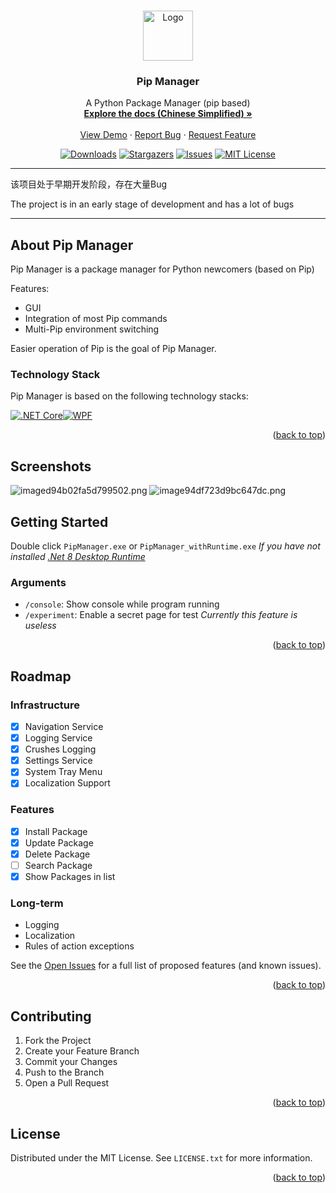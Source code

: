 ﻿<a name="readme-top"></a>

<br />
<div align="center">
  <a href="https://github.com/Pip-Manager/PipManager">
    <img src="https://raw.staticdn.net/Pip-Manager/Pip-Manager.github.io/main/docs/.vuepress/public/assets/icon.png" alt="Logo" width="80" height="80">
  </a>

  <h3 align="center">Pip Manager</h3>

  <p align="center">
    A Python Package Manager (pip based)
    <br />
    <a href="https://pipmanager.dev"><strong>Explore the docs (Chinese Simplified) »</strong></a>
    <br />
    <br />
    <a href="https://github.com/Pip-Manager/PipManager">View Demo</a>
    ·
    <a href="https://github.com/Pip-Manager/PipManager/issues">Report Bug</a>
    ·
    <a href="https://github.com/Pip-Manager/PipManager/pulls">Request Feature</a>
  </p>
</div>

<div align="center">

[![Downloads][github-downloads-shield]][github-downloads-url]
[![Stargazers][stars-shield]][stars-url]
[![Issues][issues-shield]][issues-url]
[![MIT License][license-shield]][license-url]

</div>

---

该项目处于早期开发阶段，存在大量Bug

The project is in an early stage of development and has a lot of bugs

---

## About Pip Manager

Pip Manager is a package manager for Python newcomers (based on Pip)

Features:
* GUI
* Integration of most Pip commands
* Multi-Pip environment switching

Easier operation of Pip is the goal of Pip Manager.

### Technology Stack

Pip Manager is based on the following technology stacks:

[![.NET Core][.NET Core]][.NET-url][![WPF][WPF]][WPF-url]

<p align="right">(<a href="#readme-top">back to top</a>)</p>

## Screenshots

![imaged94b02fa5d799502.png](https://loli.tc/images/imaged94b02fa5d799502.png)
![image94df723d9bc647dc.png](https://loli.tc/images/image94df723d9bc647dc.png)

## Getting Started

Double click `PipManager.exe` or `PipManager_withRuntime.exe` *If you have not installed [.Net 8 Desktop Runtime](https://dotnet.microsoft.com/download/dotnet/8.0)*

### Arguments

- `/console`: Show console while program running
- `/experiment`: Enable a secret page for test *Currently this feature is useless*

<p align="right">(<a href="#readme-top">back to top</a>)</p>

## Roadmap

### Infrastructure

- [x] Navigation Service
- [x] Logging Service
- [x] Crushes Logging
- [x] Settings Service
- [x] System Tray Menu
- [x] Localization Support

### Features

- [x] Install Package
- [x] Update Package
- [x] Delete Package
- [ ] Search Package
- [x] Show Packages in list

### Long-term

- Logging
- Localization
- Rules of action exceptions

See the [Open Issues](https://github.com/Pip-Manager/PipManager/issues) for a full list of proposed features (and known issues).

<p align="right">(<a href="#readme-top">back to top</a>)</p>

## Contributing

1. Fork the Project
2. Create your Feature Branch
3. Commit your Changes
4. Push to the Branch
5. Open a Pull Request

<p align="right">(<a href="#readme-top">back to top</a>)</p>

## License

Distributed under the MIT License. See `LICENSE.txt` for more information.

<p align="right">(<a href="#readme-top">back to top</a>)</p>

[github-downloads-shield]: https://img.shields.io/github/downloads/Pip-Manager/PipManager/total.svg?style=for-the-badge&color=blue
[github-downloads-url]: https://github.com/Pip-Manager/PipManager/releases
[stars-shield]: https://img.shields.io/github/stars/Pip-Manager/PipManager.svg?style=for-the-badge
[stars-url]: https://github.com/Pip-Manager/PipManager/stargazers
[issues-shield]: https://img.shields.io/github/issues/Pip-Manager/PipManager.svg?style=for-the-badge
[issues-url]: https://github.com/Pip-Manager/PipManager/issues
[license-shield]: https://img.shields.io/github/license/Pip-Manager/PipManager.svg?style=for-the-badge
[license-url]: https://github.com/Pip-Manager/PipManager/blob/master/LICENSE.txt
[screenshot]: images/screenshot.png
[.NET Core]: https://img.shields.io/badge/.NET_Core-512BD4?style=for-the-badge&logo=dotnet&logoColor=white
[.NET-url]: https://dotnet.microsoft.com/
[WPF]: https://img.shields.io/badge/WPF-1E90FF?style=for-the-badge&logo=windows&logoColor=61DAFB
[WPF-url]: https://github.com/dotnet/wpf